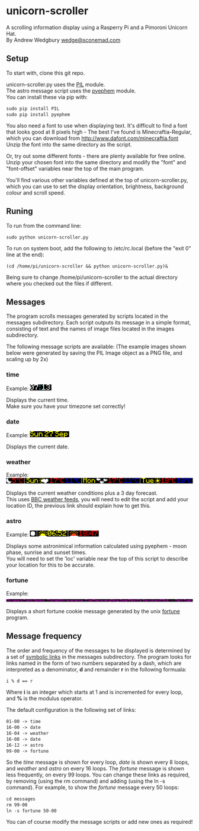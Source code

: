 # unicorn-scroller

A scrolling information display using a Rasperry Pi and a Pimoroni Unicorn Hat.  
By Andrew Wedgbury <wedge@sconemad.com>  

## Setup

To start with, clone this git repo.

unicorn-scroller.py uses the [PIL](http://www.pythonware.com/products/pil/) module.   
The astro message script uses the [pyephem](http://rhodesmill.org/pyephem/) module.   
You can install these via pip with:

    sudo pip install PIL
    sudo pip install pyephem

You also need a font to use when displaying text. It's difficult to find a font that looks good at 8 pixels high - The best I've found is Minecraftia-Regular, which you can download from http://www.dafont.com/minecraftia.font
Unzip the font into the same directory as the script.

Or, try out some different fonts - there are plenty available for free online. Unzip your chosen font into the same directory and modify the "font" and "font-offset" variables near the top of the main program.

You'll find various other variables defined at the top of unicorn-scroller.py, which you can use to set the display orientation, brightness, background colour and scroll speed.

## Runing

To run from the command line:

    sudo python unicorn-scroller.py

To run on system boot, add the following to /etc/rc.local
(before the "exit 0" line at the end):

    (cd /home/pi/unicorn-scroller && python unicorn-scroller.py)&

Being sure to change /home/pi/unicorn-scroller to the actual directory where
you checked out the files if different.

## Messages

The program scrolls messages generated by scripts located in the messages subdirectory.
Each script outputs its message in a simple format, consisting of text and the names of image files located in the images subdirectory.

The following message scripts are available:
(The example images shown below were generated by saving the PIL Image object as a PNG file, and scaling up by 2x)

### time

Example: ![time](doc/time2x.png)

Displays the current time.  
Make sure you have your timezone set correctly!

### date

Example: ![time](doc/date2x.png)

Displays the current date.

### weather

Example: ![time](doc/weather2x.png)

Displays the current weather conditions plus a 3 day forecast.  
This uses [BBC weather feeds](https://support.bbc.co.uk/platform/feeds/WeatherFeeds.htm), you will need to edit the script and add your location ID, the previous link should explain how to get this.

### astro

Example: ![time](doc/astro2x.png)

Displays some astronimical information calculated using pyephem - moon phase, sunrise and sunset times.  
You will need to set the 'loc' variable near the top of this script to describe your location for this to be accurate.

### fortune

Example: ![time](doc/fortune2x.png)

Displays a short fortune cookie message generated by the unix [fortune](http://linux.die.net/man/6/fortune) program.


## Message frequency

The order and frequency of the messages to be displayed is determined by a set of [symbolic links](https://en.wikipedia.org/wiki/Symbolic_link) in the messages subdirectory. The program looks for links named in the form of two numbers separated by a dash, which are interpreted as a denominator, **d** and remainder **r** in the following formuala:

    i % d == r
    
Where **i** is an integer which starts at 1 and is incremented for every loop, and **%** is the modulus operator.

The default configuration is the following set of links:

    01-00 -> time
    16-00 -> date
    16-04 -> weather
    16-08 -> date
    16-12 -> astro
    99-00 -> fortune

So the *time* message is shown for every loop, *date* is shown every 8 loops, and *weather* and *astro* on every 16 loops. The *fortune* message is shown less frequently, on every 99 loops. You can change these links as required,  by removing (using the rm command) and adding (using the ln -s command). For example, to show the *fortune* message every 50 loops:

    cd messages
    rm 99-00
    ln -s fortune 50-00
    
You can of course  modify the message scripts or add new ones as required!
